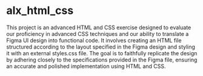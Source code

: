 # alx_html_css
This project is an advanced HTML and CSS exercise designed to evaluate our proficiency in advanced CSS techniques and our ability to translate a Figma UI design into functional code. It involves creating an HTML file structured according to the layout specified in the Figma design and styling it with an external styles.css file. The goal is to faithfully replicate the design by adhering closely to the specifications provided in the Figma file, ensuring an accurate and polished implementation using HTML and CSS.
